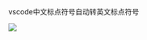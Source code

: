 vscode中文标点符号自动转英文标点符号

![](D:/download/youdaonote-pull-master/data/Technology/开发工具/images/WEBRESOURCEc2dbc4197dd8484021ebc94ebd3487ce截图.png)